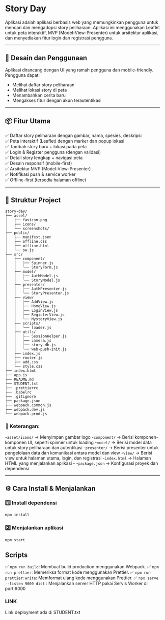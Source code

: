 # Story Day

Aplikasi adalah aplikasi berbasis web yang memungkinkan pengguna untuk mencari dan mengadopsi story peliharaan. Aplikasi ini menggunakan Leaflet untuk peta interaktif, MVP (Model-View-Presenter) untuk arsitektur aplikasi, dan menyediakan fitur login dan registrasi pengguna.

---

## 🎨 Desain dan Penggunaan

Aplikasi dirancang dengan UI yang ramah pengguna dan mobile-friendly. Pengguna dapat:

- Melihat daftar story peliharaan
- Melihat lokasi story di peta
- Menambahkan cerita baru
- Mengakses fitur dengan akun terautentikasi

---

## 📦 Fitur Utama

✅ Daftar story peliharaan dengan gambar, nama, spesies, deskripsi  
✅ Peta interaktif (Leaflet) dengan marker dan popup lokasi  
✅ Tambah story baru + lokasi pada peta  
✅ Login & Register pengguna (dengan validasi)  
✅ Detail story lengkap + navigasi peta  
✅ Desain responsif (mobile-first)  
✅ Arsitektur MVP (Model-View-Presenter)  
✅ Notifikasi push & service worker  
✅ Offline-first (tersedia halaman offline)

---

## 📂 Struktur Project

```plaintext
story-day/
├── asset/
│   ├── favicon.png
│   ├── icons/
│   └── screenshots/
├── public/
│   ├── manifest.json
│   ├── offline.css
│   ├── offline.html
│   └── sw.js
├── src/
│   ├── component/
│   │   ├── Spinner.js
│   │   └── StoryForm.js
│   ├── model/
│   │   ├── AuthModel.js
│   │   └── StoryModel.js
│   ├── presenter/
│   │   ├── AuthPresenter.js
│   │   └── StoryPresenter.js
│   ├── view/
│   │   ├── AddView.js
│   │   ├── HomeView.js
│   │   ├── LoginView.js
│   │   ├── RegisterView.js
│   │   └── MystoryView.js
│   ├── scripts/
│   │   └── loader.js
│   ├── utils/
│   │   ├── SessionHelper.js
│   │   ├── camera.js
│   │   ├── story-db.js
│   │   └── web-push-init.js
│   ├── index.js
│   ├── router.js
│   ├── add.css
│   └── style.css
├── index.html
├── app.js
├── README.md
├── STUDENT.txt
├── .prettierrc
├── .babelrc
├── .gitignore
├── package.json
├── webpack.common.js
├── webpack.dev.js
└── webpack.prod.js
```

### 📌 Keterangan:

-`asset/icons/` → Menyimpan gambar logo -`component/` → Berisi komponen-komponen UI, seperti spinner untuk loading -`model/` → Berisi model data untuk story peliharaan dan autentikasi -`presenter/` → Berisi presenter untuk pengelolaan data dan komunikasi antara model dan view -`view/` → Berisi view untuk halaman utama, login, dan registrasi -`index.html` → Halaman HTML yang menjalankan aplikasi - -`package.json` → Konfigurasi proyek dan dependensi

---

## ⚙️ Cara Install & Menjalankan

### 1️⃣ Install dependensi

```bash
npm install
```

### 2️⃣ Menjalankan aplikasi

```
npm start
```

## Scripts

✅ `npm run build`: Membuat build production menggunakan Webpack.
✅ `npm run prettier`: Memeriksa format kode menggunakan Prettier.
✅ `npm run prettier:write`: Memformat ulang kode menggunakan Prettier.
✅ `npx serve --listen 9000 dist` : Menjalankan server HTTP pakai Servis Worker di port:9000

### LINK

Link deployment ada di STUDENT.txt

